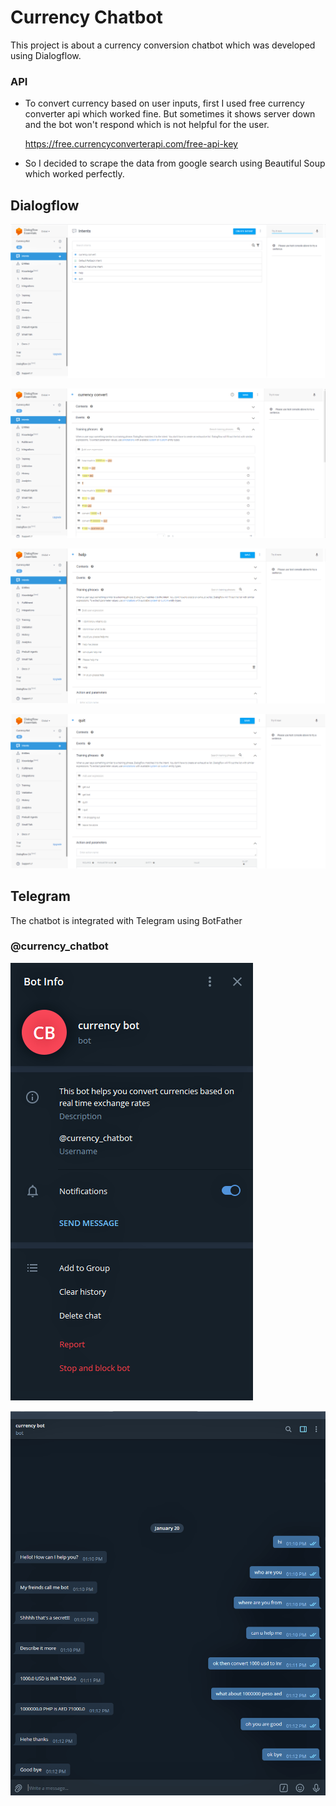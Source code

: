 
# Currency Chatbot

This project is about a currency conversion chatbot which was developed using Dialogflow.


### API

- To convert currency based on user inputs, first I used free currency converter api which worked fine. But sometimes it shows server down and the bot won't respond which is not helpful for the user.

   https://free.currencyconverterapi.com/free-api-key

- So I decided to scrape the data from google search using Beautiful Soup which worked perfectly.



## Dialogflow

![App Screenshot](https://github.com/xx-CRAZINESS-xx/Currency-chatbot/blob/main/image/Screenshot%202.png)


![App Screenshot](https://github.com/xx-CRAZINESS-xx/Currency-chatbot/blob/main/image/Screenshot%205.png)


![App Screenshot](https://github.com/xx-CRAZINESS-xx/Currency-chatbot/blob/main/image/Screenshot%204.png)



![App Screenshot](https://github.com/xx-CRAZINESS-xx/Currency-chatbot/blob/main/image/Screenshot%203.png)



## Telegram

The chatbot is integrated with Telegram using BotFather

### @currency_chatbot 

![App Screenshot](https://github.com/xx-CRAZINESS-xx/Currency-chatbot/blob/main/image/bot%20info.png)



![App Screenshot](https://github.com/xx-CRAZINESS-xx/Currency-chatbot/blob/main/image/Screenshot.png)



